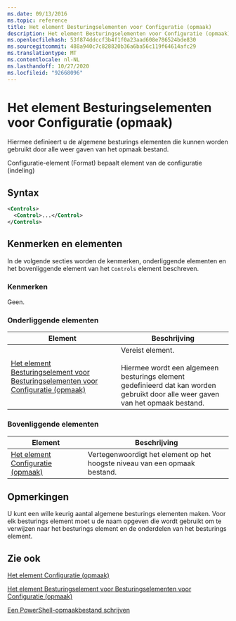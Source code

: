 ```yaml
---
ms.date: 09/13/2016
ms.topic: reference
title: Het element Besturingselementen voor Configuratie (opmaak)
description: Het element Besturingselementen voor Configuratie (opmaak)
ms.openlocfilehash: 53f874ddccf3b4f1f0a23aad608e786524bde830
ms.sourcegitcommit: 488a940c7c828820b36a6ba56c119f64614afc29
ms.translationtype: MT
ms.contentlocale: nl-NL
ms.lasthandoff: 10/27/2020
ms.locfileid: "92668096"
---
```

# <a name="controls-element-for-configuration-format"></a>Het element Besturingselementen voor Configuratie (opmaak)

Hiermee definieert u de algemene besturings elementen die kunnen worden gebruikt door alle weer gaven van het opmaak bestand.

Configuratie-element (Format) bepaalt element van de configuratie (indeling)

## <a name="syntax"></a>Syntax

```xml
<Controls>
  <Control>...</Control>
</Controls>
```

## <a name="attributes-and-elements"></a>Kenmerken en elementen

In de volgende secties worden de kenmerken, onderliggende elementen en het bovenliggende element van het `Controls` element beschreven.

### <a name="attributes"></a>Kenmerken

Geen.

### <a name="child-elements"></a>Onderliggende elementen

|Element|Beschrijving|
|-------------|-----------------|
|[Het element Besturingselement voor Besturingselementen voor Configuratie (opmaak)](./control-element-for-controls-for-configuration-format.md)|Vereist element.<br /><br /> Hiermee wordt een algemeen besturings element gedefinieerd dat kan worden gebruikt door alle weer gaven van het opmaak bestand.|

### <a name="parent-elements"></a>Bovenliggende elementen

|Element|Beschrijving|
|-------------|-----------------|
|[Het element Configuratie (opmaak)](./configuration-element-format.md)|Vertegenwoordigt het element op het hoogste niveau van een opmaak bestand.|

## <a name="remarks"></a>Opmerkingen

U kunt een wille keurig aantal algemene besturings elementen maken. Voor elk besturings element moet u de naam opgeven die wordt gebruikt om te verwijzen naar het besturings element en de onderdelen van het besturings element.

## <a name="see-also"></a>Zie ook

[Het element Configuratie (opmaak)](./configuration-element-format.md)

[Het element Besturingselement voor Besturingselementen voor Configuratie (opmaak)](./control-element-for-controls-for-configuration-format.md)

[Een PowerShell-opmaakbestand schrijven](./writing-a-powershell-formatting-file.md)
